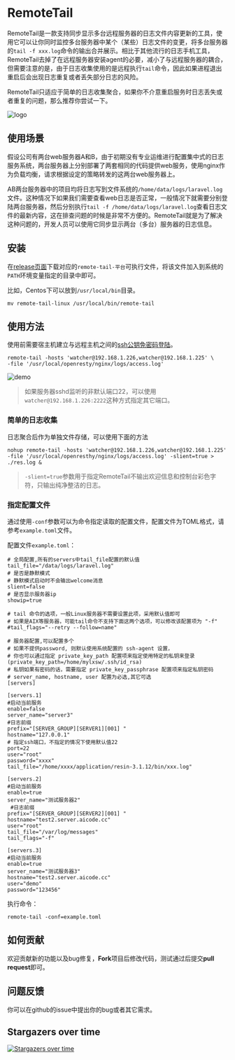# RemoteTail

RemoteTail是一款支持同步显示多台远程服务器的日志文件内容更新的工具，使用它可以让你同时监控多台服务器中某个（某些）日志文件的变更，将多台服务器的`tail -f xxx.log`命令的输出合并展示。相比于其他流行的日志手机工具，RemoteTail去掉了在远程服务器安装agent的必要，减小了与远程服务器的耦合，但需要注意的是，由于日志收集使用的是远程执行`tail`命令，因此如果进程退出重启后会出现日志重复或者丢失部分日志的风险。

RemoteTail只适应于简单的日志收集聚合，如果你不介意重启服务时日志丢失或者重复的问题，那么推荐你尝试一下。

![logo](https://ssl.aicode.cc/remote-tail.jpg?20161011)

## 使用场景

假设公司有两台web服务器A和B，由于初期没有专业运维进行配置集中式的日志服务系统，两台服务器上分别部署了两套相同的代码提供web服务，使用nginx作为负载均衡，请求根据设定的策略转发的这两台web服务器上。

AB两台服务器中的项目均将日志写到文件系统的`/home/data/logs/laravel.log`文件。这种情况下如果我们需要查看web日志是否正常，一般情况下就需要分别登陆两台服务器，然后分别执行`tail -f /home/data/logs/laravel.log`查看日志文件的最新内容，这在排查问题的时候是非常不方便的。RemoteTail就是为了解决这种问题的，开发人员可以使用它同步显示两台（多台）服务器的日志信息。

## 安装

在[release页面](https://github.com/mylxsw/remote-tail/releases)下载对应的`remote-tail-平台`可执行文件，将该文件加入到系统的`PATH`环境变量指定的目录中即可。

比如，Centos下可以放到`/usr/local/bin`目录。

    mv remote-tail-linux /usr/local/bin/remote-tail

## 使用方法

使用前需要宿主机建立与远程主机之间的[ssh公钥免密码登陆](https://aicode.cc/linux-mian-mi-ma-deng-lu.html)。

    remote-tail -hosts 'watcher@192.168.1.226,watcher@192.168.1.225' \
    -file '/usr/local/openresty/nginx/logs/access.log'

![demo](https://ssl.aicode.cc/remote-tail-demo.jpg?20161011)

> 如果服务器sshd监听的非默认端口22，可以使用`watcher@192.168.1.226:2222`这种方式指定其它端口。

### 简单的日志收集

日志聚合后作为单独文件存储，可以使用下面的方法

    nohup remote-tail -hosts 'watcher@192.168.1.226,watcher@192.168.1.225' -file '/usr/local/openresthy/nginx/logs/access.log' -slient=true > ./res.log &

> `-slient=true`参数用于指定RemoteTail不输出欢迎信息和控制台彩色字符，只输出纯净整洁的日志。

### 指定配置文件

通过使用`-conf`参数可以为命令指定读取的配置文件，配置文件为TOML格式，请参考`example.toml`文件。

配置文件`example.toml`：

    # 全局配置,所有的servers中tail_file配置的默认值
    tail_file="/data/logs/laravel.log"
    # 是否是静默模式
    # 静默模式启动时不会输出welcome消息
    slient=false
    # 是否显示服务器ip
    showip=true
    
    # tail 命令的选项，一般Linux服务器不需要设置此项，采用默认值即可
    # 如果是AIX等服务器，可能tail命令不支持下面这两个选项，可以修改该配置项为 "-f"
    #tail_flags="--retry --follow=name"

    # 服务器配置,可以配置多个
    # 如果不提供password, 则默认使用系统配置的 ssh-agent 设置，
    # 你也可以通过指定 private_key_path 配置项来指定使用特定的私钥来登录 (private_key_path=/home/mylxsw/.ssh/id_rsa)
    # 私钥如果有密码的话，需要指定 private_key_passphrase 配置项来指定私钥密码
    # server_name, hostname, user 配置为必选,其它可选
    [servers]

    [servers.1]
    #启动当前服务
    enable=false
    server_name="server3"
    #日志前缀
    prefix="[SERVER_GROUP][SERVER1][001] "
    hostname="127.0.0.1"
    # 指定ssh端口，不指定的情况下使用默认值22
    port=22
    user="root"
    password="xxxx"
    tail_file="/home/xxxx/application/resin-3.1.12/bin/xxx.log"

    [servers.2]
    #启动当前服务
    enable=true
    server_name="测试服务器2"
     #日志前缀
    prefix="[SERVER_GROUP][SERVER2][001] "
    hostname="test2.server.aicode.cc"
    user="root"
    tail_file="/var/log/messages"
    tail_flags="-f"

    [servers.3]
    #启动当前服务
    enable=true
    server_name="测试服务器3"
    hostname="test2.server.aicode.cc"
    user="demo"
    password="123456"

执行命令：

    remote-tail -conf=example.toml

## 如何贡献

欢迎贡献新的功能以及bug修复，**Fork**项目后修改代码，测试通过后提交**pull request**即可。

## 问题反馈

你可以在github的issue中提出你的bug或者其它需求。

## Stargazers over time

[![Stargazers over time](https://starchart.cc/mylxsw/remote-tail.svg)](https://starchart.cc/mylxsw/remote-tail)
